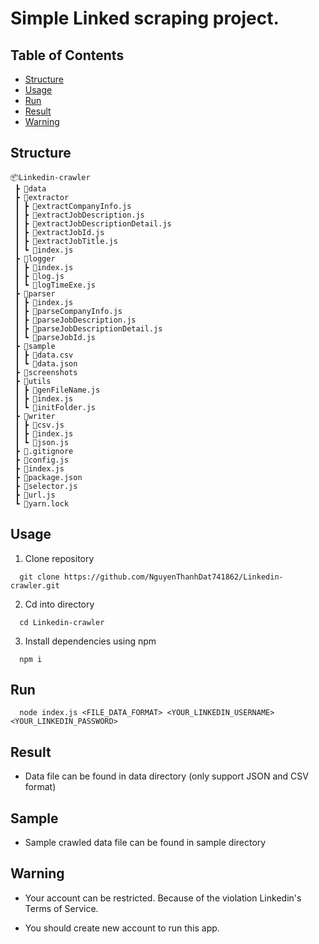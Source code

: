 # Simple Linked scraping project.

## Table of Contents

 - [Structure](#structure)
 - [Usage](#usage)
 - [Run](#run)
 - [Result](#result)
 - [Warning](#warning)

## Structure

```
📦Linkedin-crawler
 ┣ 📂data
 ┣ 📂extractor
 ┃ ┣ 📜extractCompanyInfo.js
 ┃ ┣ 📜extractJobDescription.js
 ┃ ┣ 📜extractJobDescriptionDetail.js
 ┃ ┣ 📜extractJobId.js
 ┃ ┣ 📜extractJobTitle.js
 ┃ ┗ 📜index.js
 ┣ 📂logger
 ┃ ┣ 📜index.js
 ┃ ┣ 📜log.js
 ┃ ┗ 📜logTimeExe.js
 ┣ 📂parser
 ┃ ┣ 📜index.js
 ┃ ┣ 📜parseCompanyInfo.js
 ┃ ┣ 📜parseJobDescription.js
 ┃ ┣ 📜parseJobDescriptionDetail.js
 ┃ ┗ 📜parseJobId.js
 ┣ 📂sample
 ┃ ┣ 📜data.csv
 ┃ ┗ 📜data.json
 ┣ 📂screenshots
 ┣ 📂utils
 ┃ ┣ 📜genFileName.js
 ┃ ┣ 📜index.js
 ┃ ┗ 📜initFolder.js
 ┣ 📂writer
 ┃ ┣ 📜csv.js
 ┃ ┣ 📜index.js
 ┃ ┗ 📜json.js
 ┣ 📜.gitignore
 ┣ 📜config.js
 ┣ 📜index.js
 ┣ 📜package.json
 ┣ 📜selector.js
 ┣ 📜url.js
 ┗ 📜yarn.lock
```

## Usage
1. Clone repository

```
  git clone https://github.com/NguyenThanhDat741862/Linkedin-crawler.git
```

2. Cd into directory

```
  cd Linkedin-crawler
```

3. Install dependencies using npm

```
  npm i
```

## Run

```
  node index.js <FILE_DATA_FORMAT> <YOUR_LINKEDIN_USERNAME> <YOUR_LINKEDIN_PASSWORD>
```

## Result

 - Data file can be found in data directory (only support JSON and CSV format)
   
## Sample

 - Sample crawled data file can be found in sample directory
   
## Warning

 - Your account can be restricted. Because of the violation Linkedin's Terms of Service.

 - You should create new account to run this app.
